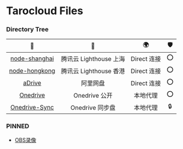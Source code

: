 # Tarocloud Files
### Directory Tree

📂 | 💾 | 🌍 | 🛡️
:-: | :-: | :-: | :-: 
[node-shanghai](/node-shanghai) | 腾讯云 Lighthouse 上海 | Direct 连接 | ⭕
[node-hongkong](/node-hongkong) | 腾讯云 Lighthouse 香港 | Direct 连接 | ⭕
[aDrive](/aDrive) | 阿里网盘 | Direct 连接 | ⭕
[Onedrive](/Onedrive) | Onedrive 公开 | 本地代理 | ⭕
[Onedrive-Sync](/Onedrive-Sync) | Onedrive 同步盘 | 本地代理 |🔒

### PINNED
- [OBS录像](/Onedrive/Media/Record/OBS)